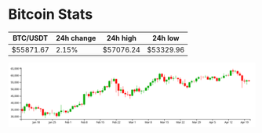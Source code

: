 # Bitcoin Stats

BTC/USDT|24h change|24h high|24h low|
|---|---|---|---|
|$55871.67|2.15%|$57076.24|$53329.96|

<img src="./chart.svg">
